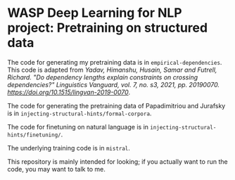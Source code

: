 # WASP Deep Learning for NLP project: Pretraining on structured data

The code for generating my pretraining data is in `empirical-dependencies`. This code is adapted from _Yadav, Himanshu, Husain, Samar and Futrell, Richard. "Do dependency lengths explain constraints on crossing dependencies?" Linguistics Vanguard, vol. 7, no. s3, 2021, pp. 20190070. https://doi.org/10.1515/lingvan-2019-0070_.

The code for generating the pretraining data of Papadimitriou and Jurafsky is in `injecting-structural-hints/formal-corpora`.

The code for finetuning on natural language is in `injecting-structural-hints/finetuning/`.

The underlying training code is in `mistral`.

This repository is mainly intended for looking; if you actually want to run the code, you may want to talk to me.
